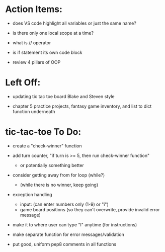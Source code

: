 <!-- No need to create PRs and get approvals for this, just merge it -->
# Action Items:

- does VS code highlight all variables or just the same name?

- is there only one local scope at a time?

- what is // operator

- is if statement its own code block

- review 4 pillars of OOP

# Left Off:

- updating tic tac toe board Blake and Steven style

- chapter 5 practice projects, fantasy game inventory, and list to dict function underneath


# tic-tac-toe To Do:

- create a "check-winner" function

- add turn counter, "if turn is >= 5, then run check-winner function"
    - or potentially something better

- consider getting away from for loop (while?)
    - (while there is no winner, keep going)

- exception handling
    - input: (can enter numbers only (1-9) or "i")
    - game board positions (so they can't overwrite, provide invalid error message)

- make it to where user can type "I" anytime (for instructions)

- make separate function for error messages/validation

- put good, uniform pep8 comments in all functions
